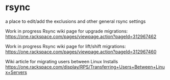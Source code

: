 # rsync

a place to edit/add the exclusions and other general rsync settings

Work in progress Rsync wiki page for upgrade migrations:
https://one.rackspace.com/pages/viewpage.action?pageId=312967462

Work in progress Rsync wiki page for lift/shift migrations:
https://one.rackspace.com/pages/viewpage.action?pageId=312967460

Wiki article for migrating users between Linux Installs
https://one.rackspace.com/display/RPS/Transferring+Users+Between+Linux+Servers
